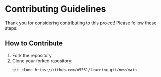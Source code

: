 # Contributing Guidelines

Thank you for considering contributing to this project! Please follow these steps:

## How to Contribute
1. Fork the repository.
2. Clone your forked repository:  
   ```bash
   git clone https://github.com/o5551/learning_git/new/main
